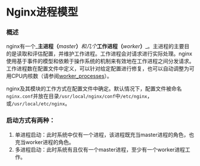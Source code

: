 # Nginx进程模型

### 概述

nginx有一个_**主进程（**_master_**）**_和几个_**工作进程（**_worker_**）**_。主进程的主要目的是读取和评估配置，并维护工作进程。工作进程会对请求进行实际处理。nginx使用基于事件的模型和依赖于操作系统的机制来有效地在工作进程之间分发请求。工作进程数在配置文件中定义，可以针对给定配置进行修复，也可以自动调整为可用CPU内核数（请参阅[worker\_processes](http://nginx.org/en/docs/ngx_core_module.html#worker_processes)）。

nginx及其模块的工作方式在配置文件中确定。默认情况下，配置文件被命名`nginx.conf`并放在目录`/usr/local/nginx/conf`中`/etc/nginx`，或`/usr/local/etc/nginx`。

### 启动方式有两种：

1. 单进程启动：此时系统中仅有一个进程，该进程既充当master进程的角色，也充当worker进程的角色。
2. 多进程启动：此时系统有且仅有一个master进程，至少有一个worker进程工作。



